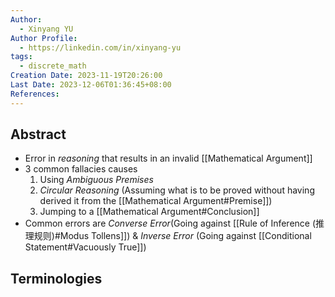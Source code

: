 ```yaml
---
Author:
  - Xinyang YU
Author Profile:
  - https://linkedin.com/in/xinyang-yu
tags:
  - discrete_math
Creation Date: 2023-11-19T20:26:00
Last Date: 2023-12-06T01:36:45+08:00
References: 
---
```

## Abstract
- Error in *reasoning* that results in an invalid [[Mathematical Argument]]
- 3 common fallacies causes
	1. Using *Ambiguous Premises*
	2. *Circular Reasoning* (Assuming what is to be proved without having derived it from the [[Mathematical Argument#Premise]])
	3. Jumping to a [[Mathematical Argument#Conclusion]]
- Common errors are *Converse Error*(Going against [[Rule of Inference (推理规则)#Modus Tollens]]) & *Inverse Error* (Going against [[Conditional Statement#Vacuously True]])


## Terminologies